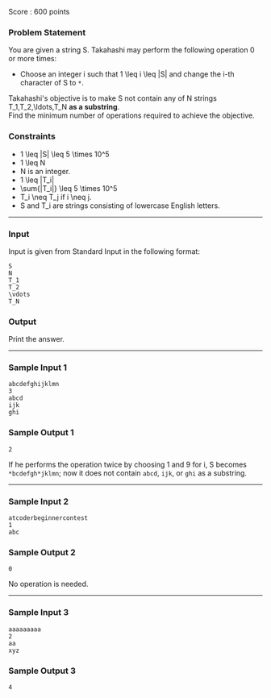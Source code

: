 Score : 600 points

### Problem Statement

You are given a string S. Takahashi may perform the following operation 0 or more times:

* Choose an integer i such that 1 \leq i \leq |S| and change the i-th character of S to `*`.

Takahashi's objective is to make S not contain any of N strings T\_1,T\_2,\ldots,T\_N **as a substring**.  
Find the minimum number of operations required to achieve the objective.

### Constraints

* 1 \leq |S| \leq 5 \times 10^5
* 1 \leq N
* N is an integer.
* 1 \leq |T\_i|
* \sum{|T\_i|} \leq 5 \times 10^5
* T\_i \neq T\_j if i \neq j.
* S and T\_i are strings consisting of lowercase English letters.

---

### Input

Input is given from Standard Input in the following format:

```
S
N
T_1
T_2
\vdots
T_N
```

### Output

Print the answer.

---

### Sample Input 1

```
abcdefghijklmn
3
abcd
ijk
ghi
```

### Sample Output 1

```
2
```

If he performs the operation twice by choosing 1 and 9 for i, S becomes `*bcdefgh*jklmn`; now it does not contain `abcd`, `ijk`, or `ghi` as a substring.

---

### Sample Input 2

```
atcoderbeginnercontest
1
abc
```

### Sample Output 2

```
0
```

No operation is needed.

---

### Sample Input 3

```
aaaaaaaaa
2
aa
xyz
```

### Sample Output 3

```
4
```